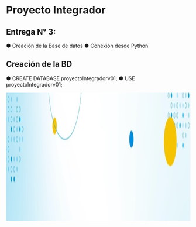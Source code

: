 # Proyecto Integrador

## Entrega N° 3:
● Creación de la Base de datos
● Conexión desde Python

## Creación de la BD

● CREATE DATABASE proyectoIntegradorv01;
● USE proyectoIntegradorv01;

<img src="https://github.com/ISPC-TST-ELECTRONICA-MICROCONTROLADA/proyecto-2-grupo-01/blob/main/B_Bibliografia/Img/fondo.jpg" align="center" height="350">